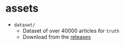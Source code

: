 # assets

- `dataset/`
    - Dataset of over 40000 articles for `truth`
    - Download from the [releases]()
